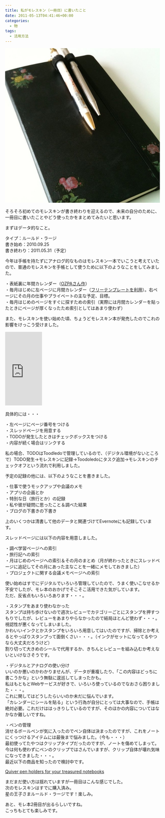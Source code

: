 ```yaml
---
title: 私がモレスキン（一冊目）に書いたこと
date: 2011-05-13T04:41:46+00:00
categories:
  - 物
tags:
  - 活用方法
---
```

![note](./note.jpg)

そろそろ初めてのモレスキンが書き終わりを迎えるので、未来の自分のために、一冊目に書いたことやどう使ったかをまとめてみたいと思います。

<!--more-->

まずはデータ的なこと。

タイプ：ルールド・ラージ  
書き始め：2010.09.25  
書き終わり：2011.05.31（予定）

今年は手帳を持たずにアナログ的なものはモレスキン一本でいこうと考えていたので、普通のモレスキンを手帳として使うために以下のようなことをしてみました。

・表紙裏に年間カレンダー（<a target="_blank"  href="http://ozpa-h4.com/2010/11/10/moleskinecal/">OZPAさん作</a>）  
・毎月はじめに左ページに月間カレンダー（<a target="_blank" href="http://diynote.jp/refill/detail/6/">フリーテンプレートを利用</a>）。右ページにその月の仕事やプライベートの主な予定、目標。  
・毎月はじめのページをすぐに探すための索引（実際には月間カレンダーを貼ったときにページが厚くなったため索引としてはあまり使わず）

また、モレスキンを使い始めた頃、ちょうどモレスキン本が発売したのでこれの影響をけっこう受けました。

<iframe style="width:120px;height:240px;" marginwidth="0" marginheight="0" scrolling="no" frameborder="0" src="https://rcm-fe.amazon-adsystem.com/e/cm?ref=tf_til&t=check-22&m=amazon&o=9&p=8&l=as1&IS1=1&detail=1&asins=4478013268&linkId=de983d719c0b4bed9607a5add48ebfa6&bc1=000000&lt1=_blank&fc1=333333&lc1=0066c0&bg1=ffffff&f=ifr">
    </iframe>

<p>
  具体的には・・・
</p>

<p>
  ・左ページにページ番号をつける<br /> ・スレッドページを用意する<br /> ・TODOが発生したときはチェックボックスをつける<br /> ・内容が続く場合はリンクする
</p>

<p>
  私の場合、TODOはToodledoで管理しているので、（デジタル環境がないところで）TODO発生→モレスキンに記録→Toodoledoにタスク追加→モレスキンのチェックオフという流れで利用しました。
</p>

<p>
  予定の記録の他には、以下のようなことを書きました。
</p>

<p>
  ・仕事で使うモックアップや会議のメモ<br /> ・アプリの企画とか<br /> ・特別な日（旅行とか）の記録<br /> ・私や彼が疑問に思ったこと＆調べた結果<br /> ・ブログの下書きの下書き
</p>

<p>
  上のいくつかは清書して他のデータと関連づけてEvernoteにも記録しています。
</p>

<p>
  スレッドページには以下の内容を用意しました。
</p>

<p>
  ・調べ学習ページへの索引<br /> ・旅行記への索引<br /> ・月はじめのページへの索引＆その月のまとめ（月が終わったときにスレッドページに追記してその月にあった主なことを一緒にメモしておきました）<br /> ・プロジェクトに関する会議メモページへの索引
</p>

<p>
  使い始めはすでにデジタルでいろいろ管理していたので、うまく使いこなせるか不安でしたが、モレ本のおかげでそこそこ活用できた気がしています。<br /> ただ、反省点もいろいろあります・・・。
</p>

<p>
  ・スタンプをあまり使わなかった<br /> スタンプは持ち歩けないので週次レビューでカテゴリーごとにスタンプを押すつもりでしたが、レビューをあまりやらなかったので結局ほとんど使わず・・・。<br /> 視認性が悪くなってしまいました。<br /> かわいいインクとかスタンプをいろいろ用意してはいたのですが、掃除とか考えるとやっぱりスタンプって面倒くさい・・・。（インクがセットになってるやつなら大丈夫だろうけど）<br /> 割り切って大きめのシールで代用するか、きちんとレビューを組み込むか考えないといけなさそうです。
</p>

<p>
  ・デジタルとアナログの使い分け<br /> いいのか悪いのかわかりませんが、データが重複したり、「この内容はどっちに書こうかな」という無駄に逡巡してしまったかも。<br /> 私はもともとWebサービスが好きで、いろいろ使っているのでなおさら困りました・・・。<br /> これに関してはどうしたらいいのか未だに悩んでいます。<br /> 「カレンダーにシールを貼る」という行為が自分にとっては大事なので、手帳は絶対必要。これだけははっきりしているのですが、そのほかの内容についてはなかなか難しいですね。
</p>

<p>
  ・ペンの管理<br /> 消せるボールペンが気に入ったのでペン自体は決まったのですが、これをノートにくっつけるアイテムには最後まで悩みました。（今も・・・）<br /> 最初使ってたやつはクリップタイプだったのですが、ノートを傷めてしまって。<br /> 今は何も使わずにペンのクリップではさんでいますが、クリップ自体が壊れ気味になってきました・・・。<br /> 最近以下の商品を知ったので検討中です。
</p>

<p>
  <a rel="nofollow" target="_blank" href="http://www.quiverglobal.com/">Quiver pen holders for your treasured notebooks</a><a rel="nofollow" target="_blank" href="http://b.hatena.ne.jp/entry/http://www.quiverglobal.com/"><img src="http://b.hatena.ne.jp/entry/image/http://www.quiverglobal.com/" alt="" /></a>
</p>

<p>
  まだまだ使い方は揺れていますが一冊目はこんな感じでした。<br /> 次のモレスキンはすでに購入済み。<br /> 星の王子さまルールド・ラージです！楽しみ。
</p>

<p>
  あと、モレ本2冊目が出るらしいですね。<br /> こっちもとても楽しみです。
</p>
